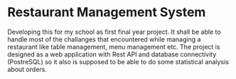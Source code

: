# Restaurant Management System
Developing this for my school as first final year project. It shall be able to handle most of the challanges that encountered while managing a restaurant like table management, menu management etc. The project is designed as a web application with Rest API and database connectivity (PostreSQL) so it also is supposed to be able to do some statistical analysis about orders.
